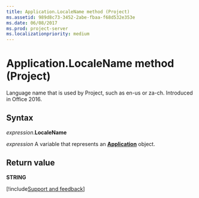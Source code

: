 ```yaml
---
title: Application.LocaleName method (Project)
ms.assetid: 989d8c73-3452-2abe-fbaa-f68d532e353e
ms.date: 06/08/2017
ms.prod: project-server
ms.localizationpriority: medium
---
```



# Application.LocaleName method (Project)

Language name that is used by Project, such as en-us or za-ch. Introduced in Office 2016.

## Syntax

_expression_.**LocaleName**

_expression_ A variable that represents an **[Application](Project.Application.md)** object.

## Return value

**STRING**

[!include[Support and feedback](~/includes/feedback-boilerplate.md)]
